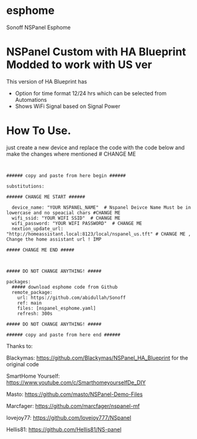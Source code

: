 # esphome
Sonoff NSPanel Esphome
# NSPanel Custom with HA Blueprint Modded to work with US ver

This version of HA Blueprint has 
- Option for time format 12/24 hrs which can be selected from Automations
- Shows WiFi Signal based on Signal Power


# How To Use.
just create a new device and replace the code with the code below and make the changes where mentioned # CHANGE ME 


```


###### copy and paste from here begin ######

substitutions:

###### CHANGE ME START ######

  device_name: "YOUR NSPANEL_NAME"  # Nspanel Deivce Name Must be in lowercase and no speacial chars #CHANGE ME
  wifi_ssid: "YOUR WIFI SSID"  # CHANGE ME 
  wifi_password: "YOUR WIFI PASSWORD"  # CHANGE ME 
  nextion_update_url: "http://homeassistant.local:8123/local/nspanel_us.tft" # CHANGE ME , Change the home assistant url ! IMP 

##### CHANGE ME END #####



##### DO NOT CHANGE ANYTHING! #####

packages:
  ##### download esphome code from Github
  remote_package:
    url: https://github.com/abidullah/Sonoff
    ref: main
    files: [nspanel_esphome.yaml]
    refresh: 300s

##### DO NOT CHANGE ANYTHING! #####

###### copy and paste from here end ######
```



Thanks to:


Blackymas:  https://github.com/Blackymas/NSPanel_HA_Blueprint for the original code

SmartHome Yourself: https://www.youtube.com/c/SmarthomeyourselfDe_DIY

Masto: https://github.com/masto/NSPanel-Demo-Files

Marcfager: https://github.com/marcfager/nspanel-mf

lovejoy77: https://github.com/lovejoy777/NSpanel

Hellis81: https://github.com/Hellis81/NS-panel
